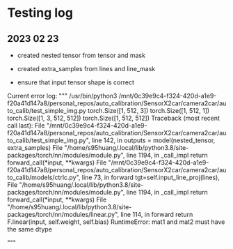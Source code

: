 # Testing log

## 2023 02 23

* created nested tensor from tensor and mask
* created extra_samples from lines and line_mask

* ensure that input tensor shape is correct

Current error log:
"""
/usr/bin/python3 /mnt/0c39e9c4-f324-420d-a1e9-f20a41d147a8/personal_repos/auto_calibration/SensorX2car/camera2car/auto_calib/test_simple_img.py
torch.Size([1, 512, 3])
torch.Size([1, 512, 1])
torch.Size([1, 3, 512, 512])
torch.Size([1, 512, 512])
Traceback (most recent call last):
  File "/mnt/0c39e9c4-f324-420d-a1e9-f20a41d147a8/personal_repos/auto_calibration/SensorX2car/camera2car/auto_calib/test_simple_img.py", line 142, in <module>
    outputs = model(nested_tensor, extra_samples)
  File "/home/s95huang/.local/lib/python3.8/site-packages/torch/nn/modules/module.py", line 1194, in _call_impl
    return forward_call(*input, **kwargs)
  File "/mnt/0c39e9c4-f324-420d-a1e9-f20a41d147a8/personal_repos/auto_calibration/SensorX2car/camera2car/auto_calib/models/ctrlc.py", line 73, in forward
    tgt=self.input_line_proj(lines), 
  File "/home/s95huang/.local/lib/python3.8/site-packages/torch/nn/modules/module.py", line 1194, in _call_impl
    return forward_call(*input, **kwargs)
  File "/home/s95huang/.local/lib/python3.8/site-packages/torch/nn/modules/linear.py", line 114, in forward
    return F.linear(input, self.weight, self.bias)
RuntimeError: mat1 and mat2 must have the same dtype

"""
